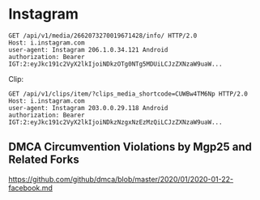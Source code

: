 # Instagram

~~~
GET /api/v1/media/2662073270019671428/info/ HTTP/2.0
Host: i.instagram.com
user-agent: Instagram 206.1.0.34.121 Android
authorization: Bearer IGT:2:eyJkc191c2VyX2lkIjoiNDkzOTg0NTg5MDUiLCJzZXNzaW9uaW...
~~~

Clip:

~~~
GET /api/v1/clips/item/?clips_media_shortcode=CUWBw4TM6Np HTTP/2.0
Host: i.instagram.com
user-agent: Instagram 203.0.0.29.118 Android
authorization: Bearer IGT:2:eyJkc191c2VyX2lkIjoiNDkzNzgxNzEzMzQiLCJzZXNzaW9uaW...
~~~

## DMCA Circumvention Violations by Mgp25 and Related Forks

https://github.com/github/dmca/blob/master/2020/01/2020-01-22-facebook.md
